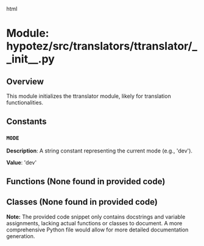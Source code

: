 html
<h1>Module: hypotez/src/translators/ttranslator/__init__.py</h1>

<h2>Overview</h2>
<p>This module initializes the ttranslator module, likely for translation functionalities.</p>

<h2>Constants</h2>

<h3><code>MODE</code></h3>

<p><strong>Description</strong>:  A string constant representing the current mode (e.g., 'dev').</p>
<p><strong>Value</strong>: 'dev'</p>


<h2>Functions (None found in provided code)</h2>


<h2>Classes (None found in provided code)</h2>


<p><strong>Note:</strong>  The provided code snippet only contains docstrings and variable assignments, lacking actual functions or classes to document.  A more comprehensive Python file would allow for more detailed documentation generation.</p>